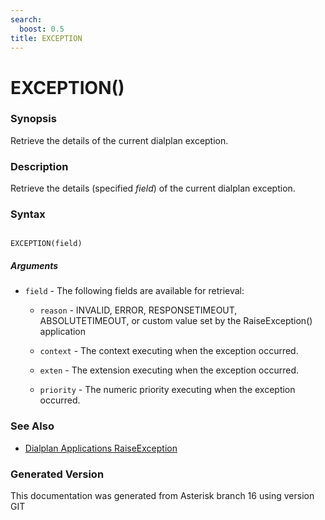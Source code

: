 ```yaml
---
search:
  boost: 0.5
title: EXCEPTION
---
```


# EXCEPTION()

### Synopsis

Retrieve the details of the current dialplan exception.

### Description

Retrieve the details (specified _field_) of the current dialplan exception.<br>


### Syntax


```

EXCEPTION(field)
```
##### Arguments


* `field` - The following fields are available for retrieval:<br>

    * `reason` - INVALID, ERROR, RESPONSETIMEOUT, ABSOLUTETIMEOUT, or custom value set by the RaiseException() application<br>

    * `context` - The context executing when the exception occurred.<br>

    * `exten` - The extension executing when the exception occurred.<br>

    * `priority` - The numeric priority executing when the exception occurred.<br>

### See Also

* [Dialplan Applications RaiseException](/Asterisk_16_Documentation/API_Documentation/Dialplan_Applications/RaiseException)


### Generated Version

This documentation was generated from Asterisk branch 16 using version GIT 